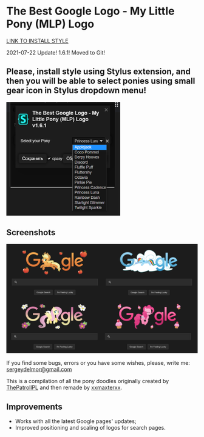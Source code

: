 # The Best Google Logo - My Little Pony (MLP) Logo

<a href="https://github.com/DelmorS/The-Best-Google-Logo---My-Little-Pony-MLP-Logo/raw/master/MLP_Google_Logo.user.css" style="font-size: 14px">LINK TO INSTALL STYLE</a>

2021-07-22 Update! 1.6.1! 
Moved to Git!

## Please, install style using Stylus extension, and then you will be able to select ponies using small gear icon in Stylus dropdown menu!
<img src="https://github.com/DelmorS/The-Best-Google-Logo---My-Little-Pony-MLP-Logo/raw/master/docs/images/pony_selection.png" width="300" height="300"/>

## Screenshots
![Main Page Examples][main_page_examples]

If you find some bugs, errors or you have some wishes, please, write me: sergeydelmor@gmail.com

This is a compilation of all the pony doodles originally created by [ThePatrollPL](http://userstyles.org/users/182094) and then remade by [xxmaxterxx](https://www.deviantart.com/xxmaxterxx).

## Improvements
* Works with all the latest Google pages' updates;
* Improved positioning and scaling of logos for search pages.

[main_page_examples]: docs/images/main_page_examples.png "Main Page Examples"